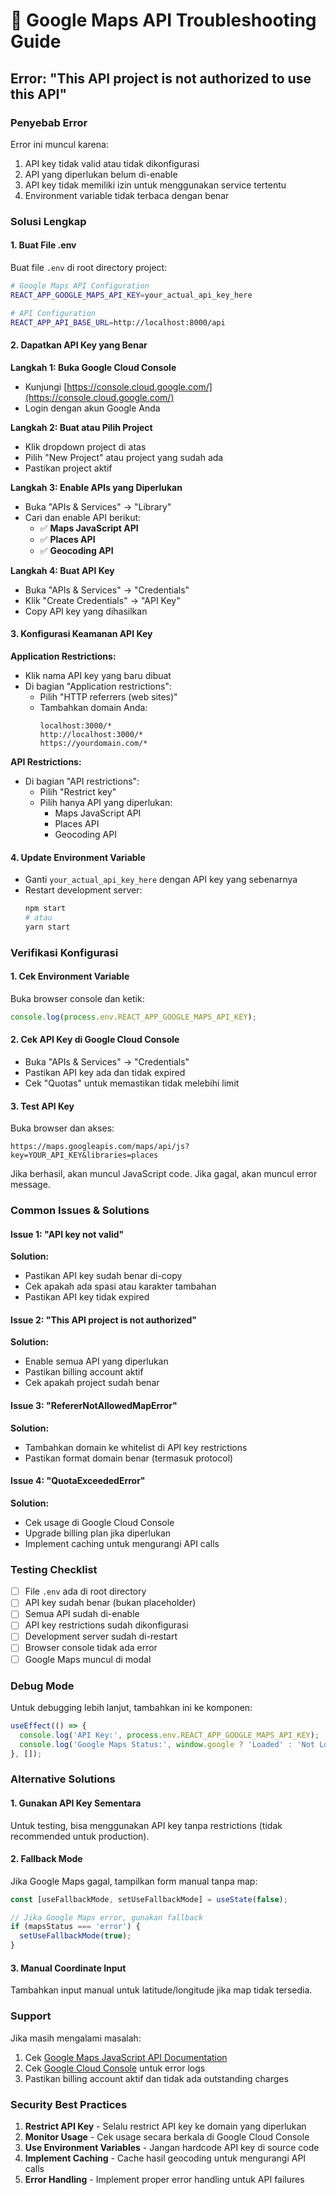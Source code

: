 # 🔧 Google Maps API Troubleshooting Guide

## Error: "This API project is not authorized to use this API"

### Penyebab Error
Error ini muncul karena:
1. API key tidak valid atau tidak dikonfigurasi
2. API yang diperlukan belum di-enable
3. API key tidak memiliki izin untuk menggunakan service tertentu
4. Environment variable tidak terbaca dengan benar

### Solusi Lengkap

#### 1. **Buat File .env**
Buat file `.env` di root directory project:

```bash
# Google Maps API Configuration
REACT_APP_GOOGLE_MAPS_API_KEY=your_actual_api_key_here

# API Configuration
REACT_APP_API_BASE_URL=http://localhost:8000/api
```

#### 2. **Dapatkan API Key yang Benar**

**Langkah 1: Buka Google Cloud Console**
- Kunjungi [https://console.cloud.google.com/](https://console.cloud.google.com/)
- Login dengan akun Google Anda

**Langkah 2: Buat atau Pilih Project**
- Klik dropdown project di atas
- Pilih "New Project" atau project yang sudah ada
- Pastikan project aktif

**Langkah 3: Enable APIs yang Diperlukan**
- Buka "APIs & Services" → "Library"
- Cari dan enable API berikut:
  - ✅ **Maps JavaScript API**
  - ✅ **Places API** 
  - ✅ **Geocoding API**

**Langkah 4: Buat API Key**
- Buka "APIs & Services" → "Credentials"
- Klik "Create Credentials" → "API Key"
- Copy API key yang dihasilkan

#### 3. **Konfigurasi Keamanan API Key**

**Application Restrictions:**
- Klik nama API key yang baru dibuat
- Di bagian "Application restrictions":
  - Pilih "HTTP referrers (web sites)"
  - Tambahkan domain Anda:
    ```
    localhost:3000/*
    http://localhost:3000/*
    https://yourdomain.com/*
    ```

**API Restrictions:**
- Di bagian "API restrictions":
  - Pilih "Restrict key"
  - Pilih hanya API yang diperlukan:
    - Maps JavaScript API
    - Places API
    - Geocoding API

#### 4. **Update Environment Variable**
- Ganti `your_actual_api_key_here` dengan API key yang sebenarnya
- Restart development server:
  ```bash
  npm start
  # atau
  yarn start
  ```

### Verifikasi Konfigurasi

#### 1. **Cek Environment Variable**
Buka browser console dan ketik:
```javascript
console.log(process.env.REACT_APP_GOOGLE_MAPS_API_KEY);
```

#### 2. **Cek API Key di Google Cloud Console**
- Buka "APIs & Services" → "Credentials"
- Pastikan API key ada dan tidak expired
- Cek "Quotas" untuk memastikan tidak melebihi limit

#### 3. **Test API Key**
Buka browser dan akses:
```
https://maps.googleapis.com/maps/api/js?key=YOUR_API_KEY&libraries=places
```

Jika berhasil, akan muncul JavaScript code. Jika gagal, akan muncul error message.

### Common Issues & Solutions

#### Issue 1: "API key not valid"
**Solution:**
- Pastikan API key sudah benar di-copy
- Cek apakah ada spasi atau karakter tambahan
- Pastikan API key tidak expired

#### Issue 2: "This API project is not authorized"
**Solution:**
- Enable semua API yang diperlukan
- Pastikan billing account aktif
- Cek apakah project sudah benar

#### Issue 3: "RefererNotAllowedMapError"
**Solution:**
- Tambahkan domain ke whitelist di API key restrictions
- Pastikan format domain benar (termasuk protocol)

#### Issue 4: "QuotaExceededError"
**Solution:**
- Cek usage di Google Cloud Console
- Upgrade billing plan jika diperlukan
- Implement caching untuk mengurangi API calls

### Testing Checklist

- [ ] File `.env` ada di root directory
- [ ] API key sudah benar (bukan placeholder)
- [ ] Semua API sudah di-enable
- [ ] API key restrictions sudah dikonfigurasi
- [ ] Development server sudah di-restart
- [ ] Browser console tidak ada error
- [ ] Google Maps muncul di modal

### Debug Mode

Untuk debugging lebih lanjut, tambahkan ini ke komponen:

```javascript
useEffect(() => {
  console.log('API Key:', process.env.REACT_APP_GOOGLE_MAPS_API_KEY);
  console.log('Google Maps Status:', window.google ? 'Loaded' : 'Not Loaded');
}, []);
```

### Alternative Solutions

#### 1. **Gunakan API Key Sementara**
Untuk testing, bisa menggunakan API key tanpa restrictions (tidak recommended untuk production).

#### 2. **Fallback Mode**
Jika Google Maps gagal, tampilkan form manual tanpa map:

```javascript
const [useFallbackMode, setUseFallbackMode] = useState(false);

// Jika Google Maps error, gunakan fallback
if (mapsStatus === 'error') {
  setUseFallbackMode(true);
}
```

#### 3. **Manual Coordinate Input**
Tambahkan input manual untuk latitude/longitude jika map tidak tersedia.

### Support

Jika masih mengalami masalah:
1. Cek [Google Maps JavaScript API Documentation](https://developers.google.com/maps/documentation/javascript/overview)
2. Cek [Google Cloud Console](https://console.cloud.google.com/) untuk error logs
3. Pastikan billing account aktif dan tidak ada outstanding charges

### Security Best Practices

1. **Restrict API Key** - Selalu restrict API key ke domain yang diperlukan
2. **Monitor Usage** - Cek usage secara berkala di Google Cloud Console
3. **Use Environment Variables** - Jangan hardcode API key di source code
4. **Implement Caching** - Cache hasil geocoding untuk mengurangi API calls
5. **Error Handling** - Implement proper error handling untuk API failures 